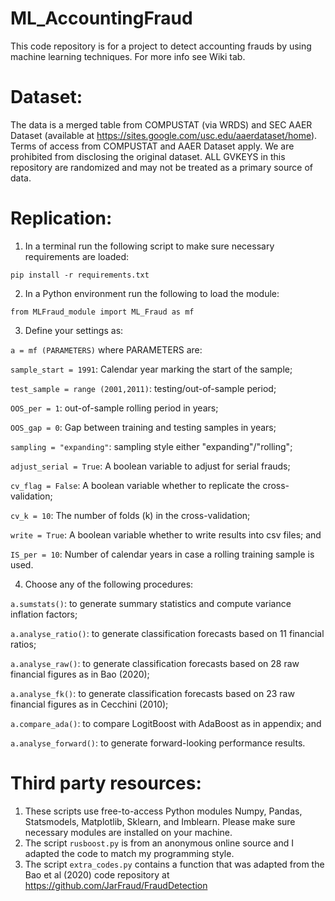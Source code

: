 # ML_AccountingFraud

This code repository is for a project to detect accounting frauds by using machine learning techniques. For more info see Wiki tab. 


# Dataset:

The data is a merged table from COMPUSTAT (via WRDS) and SEC AAER Dataset (available at https://sites.google.com/usc.edu/aaerdataset/home). Terms of access from COMPUSTAT and AAER Dataset apply. We are prohibited from disclosing the original dataset. ALL GVKEYS in this repository are randomized and may not be treated as a primary source of data.

# Replication:

1) In a terminal run the following script to make sure necessary requirements are loaded:

  `pip install -r requirements.txt`

2) In a Python environment run the following to load the module:

  `from MLFraud_module import ML_Fraud as mf`

3) Define your settings as:

  `a = mf (PARAMETERS)` where PARAMETERS are:

  `sample_start = 1991`: Calendar year marking the start of the sample;

  `test_sample = range (2001,2011)`: testing/out-of-sample period;

  `OOS_per = 1`: out-of-sample rolling period in years;

  `OOS_gap = 0`: Gap between training and testing samples in years;

  `sampling = "expanding"`: sampling style either "expanding"/"rolling";

  `adjust_serial = True`: A boolean variable to adjust for serial frauds;

  `cv_flag = False`: A boolean variable whether to replicate the cross-validation;

  `cv_k = 10`: The number of folds (k) in the cross-validation;

  `write = True`: A boolean variable whether to write results into csv files; and

  `IS_per = 10`: Number of calendar years in case a rolling training sample is used.

4) Choose any of the following procedures:

  `a.sumstats()`: to generate summary statistics and compute variance inflation factors;
  
  `a.analyse_ratio()`: to generate classification forecasts based on 11 financial ratios;
  
  `a.analyse_raw()`: to generate classification forecasts based on 28 raw financial figures as in Bao (2020);
  
  `a.analyse_fk()`: to generate classification forecasts based on 23 raw financial figures as in Cecchini (2010);
  
  `a.compare_ada()`: to compare LogitBoost with AdaBoost as in appendix; and
  
  `a.analyse_forward()`: to generate forward-looking performance results. 

# Third party resources:
1) These scripts use free-to-access Python modules Numpy, Pandas, Statsmodels, Matplotlib, Sklearn, and Imblearn. Please make sure necessary modules are installed on your machine. 
2) The script `rusboost.py` is from an anonymous online source and I adapted the code to match my programming style.
3) The script `extra_codes.py` contains a function that was adapted from the Bao et al (2020) code repository at https://github.com/JarFraud/FraudDetection
